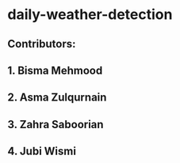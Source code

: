 # daily-weather-detection
## Contributors: 
## 1. Bisma Mehmood
## 2. Asma Zulqurnain
## 3. Zahra Saboorian
## 4. Jubi Wismi
